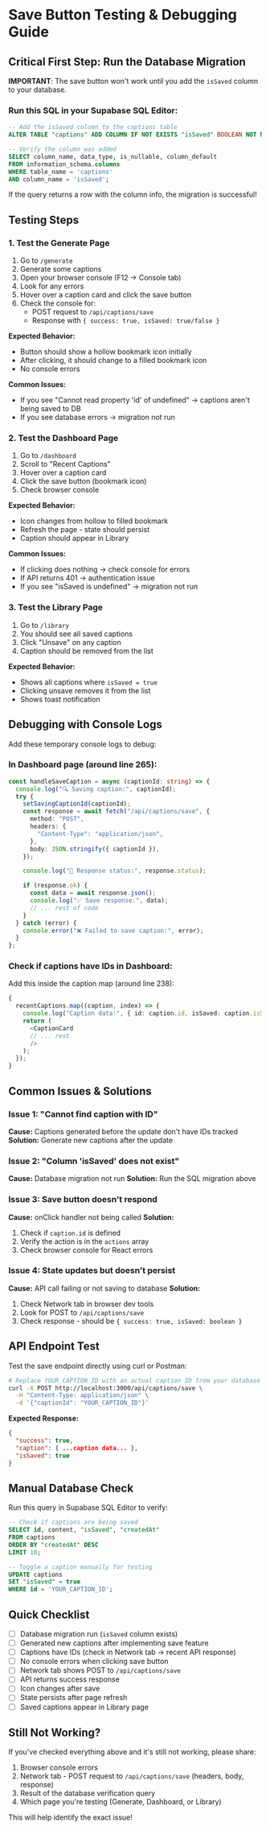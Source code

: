 # Save Button Testing & Debugging Guide

## Critical First Step: Run the Database Migration

**IMPORTANT**: The save button won't work until you add the `isSaved` column to your database.

### Run this SQL in your Supabase SQL Editor:

```sql
-- Add the isSaved column to the captions table
ALTER TABLE "captions" ADD COLUMN IF NOT EXISTS "isSaved" BOOLEAN NOT NULL DEFAULT false;

-- Verify the column was added
SELECT column_name, data_type, is_nullable, column_default
FROM information_schema.columns
WHERE table_name = 'captions'
AND column_name = 'isSaved';
```

If the query returns a row with the column info, the migration is successful!

## Testing Steps

### 1. Test the Generate Page

1. Go to `/generate`
2. Generate some captions
3. Open your browser console (F12 → Console tab)
4. Look for any errors
5. Hover over a caption card and click the save button
6. Check the console for:
   - POST request to `/api/captions/save`
   - Response with `{ success: true, isSaved: true/false }`

**Expected Behavior:**

- Button should show a hollow bookmark icon initially
- After clicking, it should change to a filled bookmark icon
- No console errors

**Common Issues:**

- If you see "Cannot read property 'id' of undefined" → captions aren't being saved to DB
- If you see database errors → migration not run

### 2. Test the Dashboard Page

1. Go to `/dashboard`
2. Scroll to "Recent Captions"
3. Hover over a caption card
4. Click the save button (bookmark icon)
5. Check browser console

**Expected Behavior:**

- Icon changes from hollow to filled bookmark
- Refresh the page - state should persist
- Caption should appear in Library

**Common Issues:**

- If clicking does nothing → check console for errors
- If API returns 401 → authentication issue
- If you see "isSaved is undefined" → migration not run

### 3. Test the Library Page

1. Go to `/library`
2. You should see all saved captions
3. Click "Unsave" on any caption
4. Caption should be removed from the list

**Expected Behavior:**

- Shows all captions where `isSaved = true`
- Clicking unsave removes it from the list
- Shows toast notification

## Debugging with Console Logs

Add these temporary console logs to debug:

### In Dashboard page (around line 265):

```typescript
const handleSaveCaption = async (captionId: string) => {
  console.log("🔍 Saving caption:", captionId);
  try {
    setSavingCaptionId(captionId);
    const response = await fetch("/api/captions/save", {
      method: "POST",
      headers: {
        "Content-Type": "application/json",
      },
      body: JSON.stringify({ captionId }),
    });

    console.log("📡 Response status:", response.status);

    if (response.ok) {
      const data = await response.json();
      console.log("✅ Save response:", data);
      // ... rest of code
    }
  } catch (error) {
    console.error("❌ Failed to save caption:", error);
  }
};
```

### Check if captions have IDs in Dashboard:

Add this inside the caption map (around line 238):

```typescript
{
  recentCaptions.map((caption, index) => {
    console.log("Caption data:", { id: caption.id, isSaved: caption.isSaved });
    return (
      <CaptionCard
      // ... rest
      />
    );
  });
}
```

## Common Issues & Solutions

### Issue 1: "Cannot find caption with ID"

**Cause:** Captions generated before the update don't have IDs tracked
**Solution:** Generate new captions after the update

### Issue 2: "Column 'isSaved' does not exist"

**Cause:** Database migration not run
**Solution:** Run the SQL migration above

### Issue 3: Save button doesn't respond

**Cause:** onClick handler not being called
**Solution:**

1. Check if `caption.id` is defined
2. Verify the action is in the `actions` array
3. Check browser console for React errors

### Issue 4: State updates but doesn't persist

**Cause:** API call failing or not saving to database
**Solution:**

1. Check Network tab in browser dev tools
2. Look for POST to `/api/captions/save`
3. Check response - should be `{ success: true, isSaved: boolean }`

## API Endpoint Test

Test the save endpoint directly using curl or Postman:

```bash
# Replace YOUR_CAPTION_ID with an actual caption ID from your database
curl -X POST http://localhost:3000/api/captions/save \
  -H "Content-Type: application/json" \
  -d '{"captionId": "YOUR_CAPTION_ID"}'
```

**Expected Response:**

```json
{
  "success": true,
  "caption": { ...caption data... },
  "isSaved": true
}
```

## Manual Database Check

Run this query in Supabase SQL Editor to verify:

```sql
-- Check if captions are being saved
SELECT id, content, "isSaved", "createdAt"
FROM captions
ORDER BY "createdAt" DESC
LIMIT 10;

-- Toggle a caption manually for testing
UPDATE captions
SET "isSaved" = true
WHERE id = 'YOUR_CAPTION_ID';
```

## Quick Checklist

- [ ] Database migration run (`isSaved` column exists)
- [ ] Generated new captions after implementing save feature
- [ ] Captions have IDs (check in Network tab → recent API response)
- [ ] No console errors when clicking save button
- [ ] Network tab shows POST to `/api/captions/save`
- [ ] API returns success response
- [ ] Icon changes after save
- [ ] State persists after page refresh
- [ ] Saved captions appear in Library page

## Still Not Working?

If you've checked everything above and it's still not working, please share:

1. Browser console errors
2. Network tab - POST request to `/api/captions/save` (headers, body, response)
3. Result of the database verification query
4. Which page you're testing (Generate, Dashboard, or Library)

This will help identify the exact issue!
